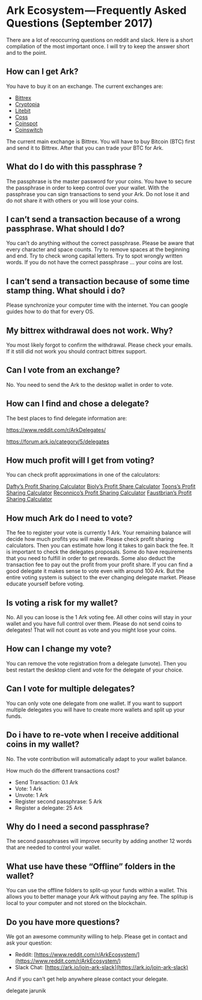 # Ark Ecosystem — Frequently Asked Questions (September 2017)
There are a lot of reoccurring questions on reddit and slack. Here is a short compilation of the most important once. I will try to keep the answer short and to the point.

## How can I get Ark?
You have to buy it on an exchange. The current exchanges are:

- [Bittrex](https://bittrex.com/)
- [Cryptopia](https://www.cryptopia.co.nz/Exchange/?market=ARK_BTC)
- [Litebit](https://www.cryptopia.co.nz/Exchange/?market=ARK_BTC)
- [Coss](https://coss.io/)
- [Coinspot](https://www.coinspot.com.au/buy/ark)
- [Coinswitch](https://www.coinswitch.co/)

The current main exchange is Bittrex. You will have to buy Bitcoin (BTC) first and send it to Bittrex. After that you can trade your BTC for Ark.

## What do I do with this passphrase ?
The passphrase is the master password for your coins. You have to secure the passphrase in order to keep control over your wallet. With the passphrase you can sign transactions to send your Ark. Do not lose it and do not share it with others or you will lose your coins.

## I can’t send a transaction because of a wrong passphrase. What should I do?
You can’t do anything without the correct passphrase. Please be aware that every character and space counts. Try to remove spaces at the beginning and end. Try to check wrong capital letters. Try to spot wrongly written words. If you do not have the correct passphrase … your coins are lost.

## I can’t send a transaction because of some time stamp thing. What should i do?
Please synchronize your computer time with the internet. You can google guides how to do that for every OS.

## My bittrex withdrawal does not work. Why?
You most likely forgot to confirm the withdrawal. Please check your emails. If it still did not work you should contract bittrex support.

## Can I vote from an exchange?
No. You need to send the Ark to the desktop wallet in order to vote.

## How can I find and chose a delegate?

The best places to find delegate information are:

<https://www.reddit.com/r/ArkDelegates/>

<https://forum.ark.io/category/5/delegates>

## How much profit will I get from voting?
You can check profit approximations in one of the calculators:

[Dafty’s Profit Sharing Calculator](https://docs.google.com/spreadsheets/d/1FGo3FkC3uSWXGHatPQyny2brMWjAIJsHFCR-Lhkl_m0/edit?usp=sharing)
[Bioly’s Profit Share Calculator](http://pool.arkno.de/calculator.php)
[Toons’s Profit Sharing Calculator](https://docs.google.com/spreadsheets/d/1dmFKza6cM3DYaNbKLlZg2rx6rZL5iLcYRLK5eEXXqD8/edit#gid=0)
[Reconnico’s Profit Sharing Calculator](http://calculator.reconnico.com/)
[Faustbrian’s Profit Sharing Calculator](https://delegates.arkx.io/calculator)

## How much Ark do I need to vote?
The fee to register your vote is currently 1 Ark. Your remaining balance will decide how much profits you will make. Please check profit sharing calculators. Then you can estimate how long it takes to gain back the fee. It is important to check the delegates proposals. Some do have requirements that you need to fulfill in order to get rewards. Some also deduct the transaction fee to pay out the profit from your profit share. If you can find a good delegate it makes sense to vote even with around 100 Ark. But the entire voting system is subject to the ever changing delegate market. Please educate yourself before voting.

## Is voting a risk for my wallet?
No. All you can loose is the 1 Ark voting fee. All other coins will stay in your wallet and you have full control over them. Please do not send coins to delegates! That will not count as vote and you might lose your coins.

## How can I change my vote?
You can remove the vote registration from a delegate (unvote). Then you best restart the desktop client and vote for the delegate of your choice.

## Can I vote for multiple delegates?
You can only vote one delegate from one wallet. If you want to support multiple delegates you will have to create more wallets and split up your funds.

## Do i have to re-vote when I receive additional coins in my wallet?
No. The vote contribution will automatically adapt to your wallet balance.

How much do the different transactions cost?
- Send Transaction: 0.1 Ark
- Vote: 1 Ark
- Unvote: 1 Ark
- Register second passphrase: 5 Ark
- Register a delegate: 25 Ark

## Why do I need a second passphrase?
The second passphrases will improve security by adding another 12 words that are needed to control your wallet.

## What use have these “Offline” folders in the wallet?
You can use the offline folders to split-up your funds within a wallet. This allows you to better manage your Ark without paying any fee. The splitup is local to your computer and not stored on the blockchain.

## Do you have more questions?
We got an awesome community willing to help. Please get in contact and ask your question:

- Reddit: [https://www.reddit.com/r/ArkEcosystem/](https://www.reddit.com/r/ArkEcosystem/)
- Slack Chat: [https://ark.io/join-ark-slack](https://ark.io/join-ark-slack)

And if you can’t get help anywhere please contact your delegate.

delegate jarunik